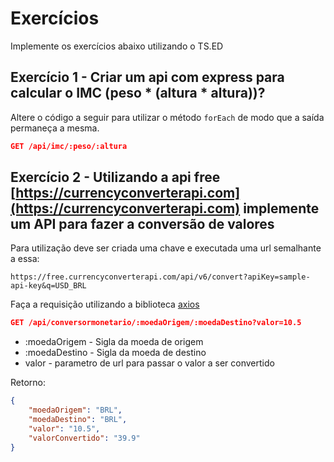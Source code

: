 # Exercícios

Implemente os exercícios abaixo utilizando o TS.ED

## Exercício 1 - Criar um api com express para calcular o IMC (peso * (altura * altura))?

Altere o código a seguir para utilizar o método `forEach` de modo que a saída permaneça a mesma.

``` json
GET /api/imc/:peso/:altura
```

## Exercício 2 - Utilizando a api free [https://currencyconverterapi.com](https://currencyconverterapi.com) implemente um API para fazer a conversão de valores

Para utilização deve ser criada uma chave e executada uma url semalhante a essa:

```
https://free.currencyconverterapi.com/api/v6/convert?apiKey=sample-api-key&q=USD_BRL
```

Faça a requisição utilizando a biblioteca [axios](https://github.com/axios/axios)

``` json
GET /api/conversormonetario/:moedaOrigem/:moedaDestino?valor=10.5
```

* :moedaOrigem - Sigla da moeda de origem
* :moedaDestino - Sigla da moeda de destino
* valor - parametro de url para passar o valor a ser convertido

Retorno:

```json
{
    "moedaOrigem": "BRL",
    "moedaDestino": "BRL",
    "valor": "10.5",
    "valorConvertido": "39.9"
}
```